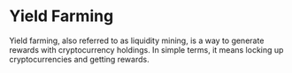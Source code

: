 # Yield Farming

Yield farming, also referred to as liquidity mining, is a way to generate rewards with cryptocurrency holdings. In simple terms, it means locking up cryptocurrencies and getting rewards.
